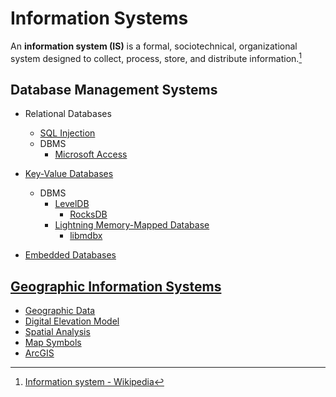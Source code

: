 # Information Systems
An **information system (IS)** is a formal, sociotechnical, organizational system designed to collect, process, store, and distribute information.[^wiki]

## Database Management Systems
- Relational Databases
  - [SQL Injection](Databases/Relational/SQL%20Injection.md)
  - DBMS
    - [Microsoft Access](Databases/Relational/DBMS/Access/README.md)

- [Key-Value Databases](Databases/Key-Value/README.md)
  - DBMS
    - [LevelDB](Databases/Key-Value/DBMS/LevelDB/README.md)
      - [RocksDB](Databases/Key-Value/DBMS/LevelDB/RocksDB/README.md)
    - [Lightning Memory-Mapped Database](Databases/Key-Value/DBMS/LMDB/README.md)
      - [libmdbx](Databases/Key-Value/DBMS/LMDB/libmdbx.md)

- [Embedded Databases](Databases/Embedded%20Databases.md)

## [Geographic Information Systems](Geographic/README.md)
- [Geographic Data](Geographic/Data.md)
- [Digital Elevation Model](Geographic/Digital%20Elevation%20Model.md)
- [Spatial Analysis](Geographic/Spatial%20Analysis.md)
- [Map Symbols](Geographic/Map%20Symbols.md)
- [ArcGIS](Geographic/ArcGIS/README.md)

[^wiki]: [Information system - Wikipedia](https://en.wikipedia.org/wiki/Information_system)